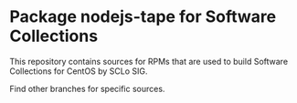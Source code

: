 # Package nodejs-tape for Software Collections

This repository contains sources for RPMs that are used
to build Software Collections for CentOS by SCLo SIG.

Find other branches for specific sources.
